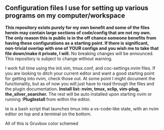 ## Configuration files I use for setting up various programs on my computer/workspace
<strong>This repository exists purely for my own benefit and some of the files herein may contain large sections of code/config that are not my own. The only reason this is public is in the off chance someone benefits from having these configurations as a starting point. If there is significant, non-trivial overlap with one of YOUR configs and you wish me to take that file down/make it private, I will.</strong> No breaking changes will be announced. This repository is subject to change without warning.

I work full time using the init.vim, tmux.conf, and coc-settings.nvim files. If you are looking to ditch your current editor and want a good starting point for getting into nvim, check those out. At some point I might document the functionality, but as of now you will just have to read through the files and the plugin documentation. <strong>Install list: nvim, tmux, xclip, vim-plug, the_silver_searcher.</strong> The rest will be auto installed upon starting nvim or running <strong>:PlugInstall</strong> from within the editor.

te is a bash script that launches tmux into a vs-code-like state, with an nvim editor on top and a terminal on the bottom.

All of this is Gruvbox color schemed
